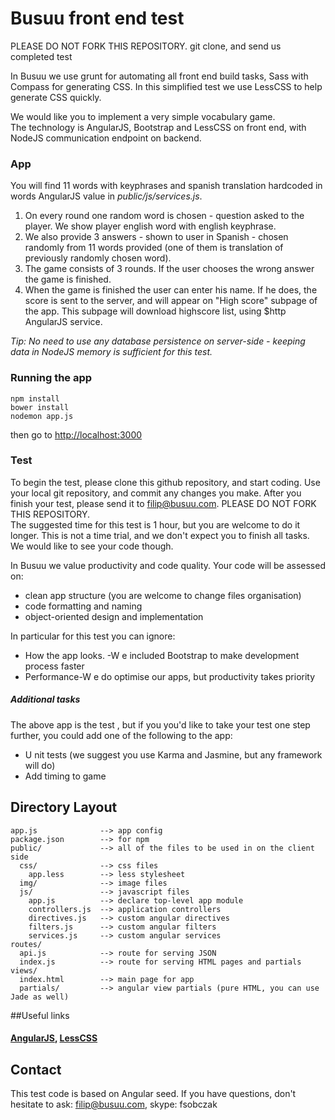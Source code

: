 # Busuu front end test

PLEASE DO NOT FORK THIS REPOSITORY. git clone, and send us completed test

In Busuu we use grunt for automating all front end build tasks, Sass with Compass for generating CSS.
In this simplified test we use LessCSS to help generate CSS quickly.  

We would like you to implement a very simple vocabulary game.  
The technology is AngularJS, Bootstrap and LessCSS on front end, with NodeJS communication endpoint on backend.

### App

You will find 11 words with keyphrases and spanish translation hardcoded in words AngularJS value in *public/js/services.js*.  

1. On every round one random word is chosen - question asked to the player. We show player english word with english keyphrase.  
2. We also provide 3 answers - shown to user in  Spanish - chosen randomly from 11 words provided (one of them is translation of previously randomly chosen word).   
3. The game consists of 3 rounds. If
the user chooses the wrong answer the game is finished.
4. When the game is finished the
 user can enter his name. If he does, the score is sent to the server, and will appear on "High score" subpage of the app. This subpage will download highscore list, using $http AngularJS service.

_Tip:
No need to use 
any database persistence on server-side - keeping data in NodeJS memory is sufficient for this test._

### Running the app

    npm install
    bower install
    nodemon app.js

then go to [http://localhost:3000](http://localhost:3000) 


### Test

To begin the test, please clone this github repository, and start coding. Use your local git repository, and commit any changes you make. After you finish your test, please send it to [filip@busuu.com](filip@busuu.com). PLEASE DO NOT FORK THIS REPOSITORY.  
The suggested time for this test is 1 hour, but you are welcome to do it longer. This is not a time trial, and we don't expect you to finish all tasks. We would like to see your code though.

In Busuu we value productivity and code quality. Your code will be assessed on:   
- clean app structure (you are welcome to change files organisation)  
- code formatting and naming  
- object-oriented design and implementation

In particular for this test you can ignore:  
- How the app looks. -W
e included Bootstrap to make development process faster  
- Performance-W
e do optimise our apps, but productivity 
takes priority

##### Additional tasks
The above app is the test
, but if you you'd like to take your test one step further, you could add one of the following to the app:  
- U
nit tests (we suggest you use Karma and Jasmine, but any framework will do)  
- Add timing to game


## Directory Layout
    
    app.js              --> app config
    package.json        --> for npm
    public/             --> all of the files to be used in on the client side
      css/              --> css files
        app.less        --> less stylesheet
      img/              --> image files
      js/               --> javascript files
        app.js          --> declare top-level app module
        controllers.js  --> application controllers
        directives.js   --> custom angular directives
        filters.js      --> custom angular filters
        services.js     --> custom angular services
    routes/
      api.js            --> route for serving JSON
      index.js          --> route for serving HTML pages and partials
    views/
      index.html        --> main page for app
      partials/         --> angular view partials (pure HTML, you can use Jade as well)


##Useful links
#### [AngularJS](http://angularjs.org/), [LessCSS](http://lesscss.org/)

## Contact

This test code is based on Angular seed. If you have questions, don't hesitate to ask: [filip@busuu.com](mailto:filip@busuu.com), skype: fsobczak